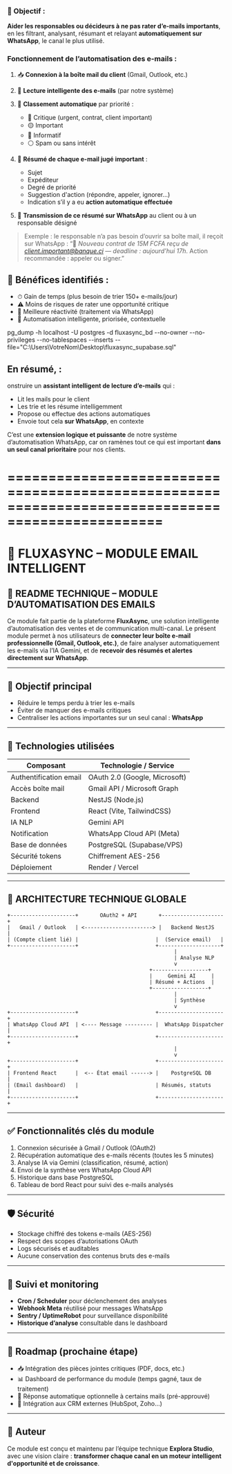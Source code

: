 

### 🎯 Objectif :

**Aider les responsables ou décideurs à ne pas rater d’e-mails importants**,
    en les filtrant, analysant, résumant et relayant **automatiquement sur WhatsApp**, le canal le plus utilisé.



###  Fonctionnement de l’automatisation des e-mails :

1. 📥 **Connexion à la boîte mail du client** (Gmail, Outlook, etc.)
2. 🤖 **Lecture intelligente des e-mails** (par notre système)
3. 🧠 **Classement automatique** par priorité :

   * 🔴 Critique (urgent, contrat, client important)
   * 🟡 Important
   * 🔵 Informatif
   * ⚪️ Spam ou sans intérêt
4. 📩 **Résumé de chaque e-mail jugé important** :

   * Sujet
   * Expéditeur
   * Degré de priorité
   * Suggestion d'action (répondre, appeler, ignorer...)
   * Indication s’il y a eu **action automatique effectuée**
5. 💬 **Transmission de ce résumé sur WhatsApp** au client ou à un responsable désigné

> Exemple : le responsable n’a pas besoin d’ouvrir sa boîte mail, il reçoit sur WhatsApp :
> “🚨 *Nouveau contrat de 15M FCFA reçu de [client.important@banque.ci](mailto:client.important@banque.ci) — deadline : aujourd’hui 17h*. Action recommandée : appeler ou signer.”


## 🧰 Bénéfices identifiés :

* ⏱ Gain de temps (plus besoin de trier 150+ e-mails/jour)
* ⚠ Moins de risques de rater une opportunité critique
* 📲 Meilleure réactivité (traitement via WhatsApp)
* 🧠 Automatisation intelligente, priorisée, contextuelle

pg_dump -h localhost -U postgres -d fluxasync_bd --no-owner --no-privileges --no-tablespaces --inserts --file="C:\Users\VotreNom\Desktop\fluxasync_supabase.sql"


## En résumé, :

onstruire un **assistant intelligent de lecture d’e-mails** qui :

* Lit les mails pour le client
* Les trie et les résume intelligemment
* Propose ou effectue des actions automatiques
* Envoie tout cela **sur WhatsApp**, en contexte

C’est une **extension logique et puissante** de notre système d’automatisation WhatsApp, car on ramènes tout ce qui est important **dans un seul canal prioritaire** pour nos clients.


# =================================================================================================

# 📘 FLUXASYNC – MODULE EMAIL INTELLIGENT

## 🧾 README TECHNIQUE – MODULE D’AUTOMATISATION DES EMAILS

Ce module fait partie de la plateforme **FluxAsync**, une solution intelligente d’automatisation des ventes et de communication multi-canal. Le présent module permet à nos utilisateurs de **connecter leur boîte e-mail professionnelle (Gmail, Outlook, etc.)**, de faire analyser automatiquement les e-mails via l’IA Gemini, et de **recevoir des résumés et alertes directement sur WhatsApp**.

---

## 🎯 Objectif principal

* Réduire le temps perdu à trier les e-mails
* Éviter de manquer des e-mails critiques
* Centraliser les actions importantes sur un seul canal : **WhatsApp**

---

## 🧰 Technologies utilisées

| Composant              | Technologie / Service         |
| ---------------------- | ----------------------------- |
| Authentification email | OAuth 2.0 (Google, Microsoft) |
| Accès boîte mail       | Gmail API / Microsoft Graph   |
| Backend                | NestJS (Node.js)              |
| Frontend               | React (Vite, TailwindCSS)     |
| IA NLP                 | Gemini API                    |
| Notification           | WhatsApp Cloud API (Meta)     |
| Base de données        | PostgreSQL (Supabase/VPS)     |
| Sécurité tokens        | Chiffrement AES-256           |
| Déploiement            | Render / Vercel               |

---

## 🧱 ARCHITECTURE TECHNIQUE GLOBALE

```plaintext
+---------------------+       OAuth2 + API       +--------------------+
|   Gmail / Outlook   | <----------------------> |   Backend NestJS   |
| (Compte client lié) |                         |  (Service email)   |
+---------------------+                         +--------------------+
                                                      |
                                                      | Analyse NLP
                                                      v
                                              +------------------+
                                              |     Gemini AI     |
                                              | Résumé + Actions  |
                                              +------------------+
                                                      |
                                                      | Synthèse
                                                      v
+---------------------+                         +---------------------+
| WhatsApp Cloud API  | <---- Message --------- |  WhatsApp Dispatcher |
+---------------------+                         +---------------------+
                                                      |
                                                      v
+---------------------+                         +---------------------+
| Frontend React      |  <-- État email ------> |    PostgreSQL DB     |
| (Email dashboard)   |                         | Résumés, statuts     |
+---------------------+                         +---------------------+
```

---

## ✅ Fonctionnalités clés du module

1. Connexion sécurisée à Gmail / Outlook (OAuth2)
2. Récupération automatique des e-mails récents (toutes les 5 minutes)
3. Analyse IA via Gemini (classification, résumé, action)
4. Envoi de la synthèse vers WhatsApp Cloud API
5. Historique dans base PostgreSQL
6. Tableau de bord React pour suivi des e-mails analysés

---

## 🛡 Sécurité

* Stockage chiffré des tokens e-mails (AES-256)
* Respect des scopes d’autorisations OAuth
* Logs sécurisés et auditables
* Aucune conservation des contenus bruts des e-mails

---

## 🧪 Suivi et monitoring

* **Cron / Scheduler** pour déclenchement des analyses
* **Webhook Meta** réutilisé pour messages WhatsApp
* **Sentry / UptimeRobot** pour surveillance disponibilité
* **Historique d’analyse** consultable dans le dashboard

---

## 🚀 Roadmap (prochaine étape)

* 📥 Intégration des pièces jointes critiques (PDF, docs, etc.)
* 📊 Dashboard de performance du module (temps gagné, taux de traitement)
* 💬 Réponse automatique optionnelle à certains mails (pré-approuvé)
* 🔁 Intégration aux CRM externes (HubSpot, Zoho...)

---

## 🧠 Auteur

Ce module est conçu et maintenu par l’équipe technique **Explora Studio**, avec une vision claire : **transformer chaque canal en un moteur intelligent d'opportunité et de croissance**.
